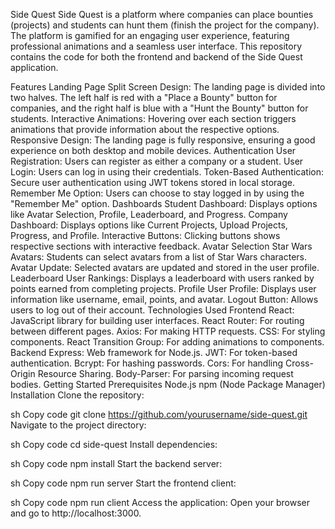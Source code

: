 Side Quest
Side Quest is a platform where companies can place bounties (projects) and students can hunt them (finish the project for the company). The platform is gamified for an engaging user experience, featuring professional animations and a seamless user interface. This repository contains the code for both the frontend and backend of the Side Quest application.

Features
Landing Page
Split Screen Design: The landing page is divided into two halves. The left half is red with a "Place a Bounty" button for companies, and the right half is blue with a "Hunt the Bounty" button for students.
Interactive Animations: Hovering over each section triggers animations that provide information about the respective options.
Responsive Design: The landing page is fully responsive, ensuring a good experience on both desktop and mobile devices.
Authentication
User Registration: Users can register as either a company or a student.
User Login: Users can log in using their credentials.
Token-Based Authentication: Secure user authentication using JWT tokens stored in local storage.
Remember Me Option: Users can choose to stay logged in by using the "Remember Me" option.
Dashboards
Student Dashboard: Displays options like Avatar Selection, Profile, Leaderboard, and Progress.
Company Dashboard: Displays options like Current Projects, Upload Projects, Progress, and Profile.
Interactive Buttons: Clicking buttons shows respective sections with interactive feedback.
Avatar Selection
Star Wars Avatars: Students can select avatars from a list of Star Wars characters.
Avatar Update: Selected avatars are updated and stored in the user profile.
Leaderboard
User Rankings: Displays a leaderboard with users ranked by points earned from completing projects.
Profile
User Profile: Displays user information like username, email, points, and avatar.
Logout Button: Allows users to log out of their account.
Technologies Used
Frontend
React: JavaScript library for building user interfaces.
React Router: For routing between different pages.
Axios: For making HTTP requests.
CSS: For styling components.
React Transition Group: For adding animations to components.
Backend
Express: Web framework for Node.js.
JWT: For token-based authentication.
Bcrypt: For hashing passwords.
Cors: For handling Cross-Origin Resource Sharing.
Body-Parser: For parsing incoming request bodies.
Getting Started
Prerequisites
Node.js
npm (Node Package Manager)
Installation
Clone the repository:

sh
Copy code
git clone https://github.com/yourusername/side-quest.git
Navigate to the project directory:

sh
Copy code
cd side-quest
Install dependencies:

sh
Copy code
npm install
Start the backend server:

sh
Copy code
npm run server
Start the frontend client:

sh
Copy code
npm run client
Access the application:
Open your browser and go to http://localhost:3000.
